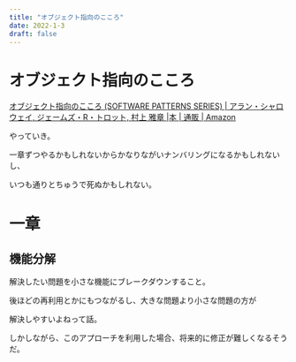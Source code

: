 ```yaml
---
title: "オブジェクト指向のこころ"
date: 2022-1-3
draft: false
---
```

# オブジェクト指向のこころ



[オブジェクト指向のこころ (SOFTWARE PATTERNS SERIES) | アラン・シャロウェイ, ジェームズ・R・トロット, 村上 雅章 |本 | 通販 | Amazon](https://www.amazon.co.jp/%E3%82%AA%E3%83%96%E3%82%B8%E3%82%A7%E3%82%AF%E3%83%88%E6%8C%87%E5%90%91%E3%81%AE%E3%81%93%E3%81%93%E3%82%8D-SOFTWARE-PATTERNS-%E3%82%A2%E3%83%A9%E3%83%B3%E3%83%BB%E3%82%B7%E3%83%A3%E3%83%AD%E3%82%A6%E3%82%A7%E3%82%A4/dp/4621066048)



やっていき。



一章ずつやるかもしれないからかなりながいナンバリングになるかもしれないし、



いつも通りとちゅうで死ぬかもしれない。



# 一章



## 機能分解



解決したい問題を小さな機能にブレークダウンすること。



後ほどの再利用とかにもつながるし、大きな問題より小さな問題の方が



解決しやすいよねって話。



しかしながら、このアプローチを利用した場合、将来的に修正が難しくなるそうだ。
